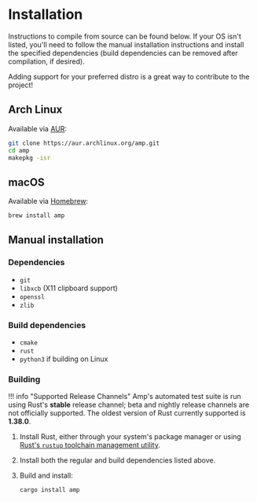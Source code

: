 
# Installation

Instructions to compile from source can be found below. If your OS isn't listed,
you'll need to follow the manual installation instructions and install the
specified dependencies (build dependencies can be removed after compilation,
if desired).

Adding support for your preferred distro is a great way to contribute to the
project!

## Arch Linux

Available via [AUR](https://aur.archlinux.org/packages/amp):

```bash
git clone https://aur.archlinux.org/amp.git
cd amp
makepkg -isr
```

## macOS

Available via [Homebrew](https://brew.sh):

```bash
brew install amp
```

## Manual installation

### Dependencies

* `git`
* `libxcb` (X11 clipboard support)
* `openssl`
* `zlib`

### Build dependencies

* `cmake`
* `rust`
* `python3` if building on Linux

### Building

!!! info "Supported Release Channels"
    Amp's automated test suite is run using Rust's **stable** release channel;
    beta and nightly release channels are not officially supported. The oldest
    version of Rust currently supported is **1.38.0**.

1. Install Rust, either through your system's package manager or using [Rust's `rustup` toolchain management utility](https://www.rust-lang.org/en-US/install.html).
2. Install both the regular and build dependencies listed above.
3. Build and install:

    ```
    cargo install amp
    ```